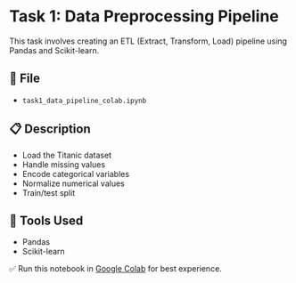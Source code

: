 # Task 1: Data Preprocessing Pipeline

This task involves creating an ETL (Extract, Transform, Load) pipeline using Pandas and Scikit-learn.

## 📄 File
- `task1_data_pipeline_colab.ipynb`

## 📋 Description
- Load the Titanic dataset
- Handle missing values
- Encode categorical variables
- Normalize numerical values
- Train/test split

## 🧰 Tools Used
- Pandas
- Scikit-learn

✅ Run this notebook in [Google Colab](https://colab.research.google.com) for best experience.
